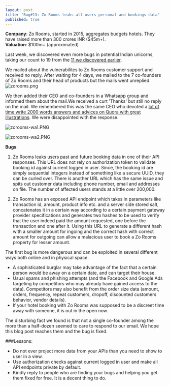 ```yaml
---
layout: post
title: "Bug#13: Zo Rooms leaks all users personal and bookings data"
published: true
---
```



**Company**: Zo Rooms, started in 2015, aggregates budgets hotels. They have raised more than 300 crores INR ($45m+).      
**Valuation**: $100m+ (approximated) 

Last week, we discovered even more bugs in potential Indian unicorns, taking our count to 19 from the [11 we discovered earlier](https://medium.com/@fallible/we-discovered-severe-bugs-in-11-startups-worth-3-billion-in-a-week-cf2a856edb94). 

We mailed about the vulnerabilites to Zo Rooms customer support and received no reply. After waiting for 4 days, we mailed to the 7 co-founders of Zo Rooms and their head of products but the mails went unreplied.
![zorooms.png]({{site.baseurl}}/zorooms.png)

         
We then added their CEO and co-founders in a Whatsapp group and informed them about the mail.We received a curt 'Thanks' but still no reply on the mail. We remembered this was the same CEO who devoted a [lot of time write 2000 words answers and advices on Quora with great illustrations](https://www.quora.com/Business-Ideas/What-are-the-best-ways-to-think-of-ideas-for-a-startup/answer/Dharamveer-Singh-Chouhan?share=1). We were disappointed with the response.

     
![zorooms-wa1.PNG]({{site.baseurl}}/zorooms-wa1.PNG)

![zorooms-wa2.PNG]({{site.baseurl}}/zorooms-wa2.PNG)

     
          

**Bugs**:      

1. Zo Rooms leaks users past and future booking data in one of their API responses. This URL does not rely on authorization token to validate booking id against current logged in user. Since, the booking id are simply sequential integers instead of something like a secure UUID, they can be curled over.  There is another URL which has the same issue and spits out customer data including phone number, email and addresses on file. The number of affected users stands at a little over 200,000.

2. Zo Rooms has an exposed API endpoint which takes in parameters like transaction id, amount, product info etc. and a server side stored salt, concatenates it in a certain way according to a certain payment gateway provider specifications and generates two hashes to be used to verify that the user indeed paid the amount requested, one before the transaction and one after it. Using this URL to generate a different hash with a smaller amount for ingoing and the correct hash with correct amount for outgoing can allow a malacious user to book a Zo Rooms property for lesser amount.

The first bug is more dangerous and can be exploited in several different ways both online and in physical space.

- A sophisticated burglar may take advantage of the fact that a certain person would be away on a certain date, and can target their house.
- Usual spams and phishing attempts (and the Facebook and Google Ads targeting by competitors who may already have gained access to the data). Competitors may also benefit from the order size data (amount, orders, frequency, repeat customers, dropoff, discounted customers behavior, vendor details).
- If your hotel booking with Zo Rooms was supposed to be a discreet time away with someone, it is out in the open now.
       

The disturbing fact we found is that not a single co-founder among the more than a half-dozen seemed to care to respond to our email. We hope this blog post reaches them and the bug is fixed.


###Lessons:      
- Do not ever project more data from your APIs than you need to show to user in a view. 
- Use authorization checks against current logged in user and make all API endpoints private by default.
- Kindly reply to people who are finding your bugs and helping you get them fixed for free. It is a decent thing to do.
